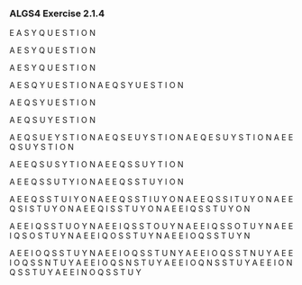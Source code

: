 ### ALGS4 Exercise 2.1.4

E A S Y Q U E S T I O N 

A E S Y Q U E S T I O N

A E S Y Q U E S T I O N

A E S Q Y U E S T I O N
A E Q S Y U E S T I O N

A E Q S Y U E S T I O N

A E Q S U Y E S T I O N

A E Q S U E Y S T I O N
A E Q S E U Y S T I O N
A E Q E S U Y S T I O N
A E E Q S U Y S T I O N

A E E Q S U S Y T I O N
A E E Q S S U Y T I O N

A E E Q S S U T Y I O N
A E E Q S S T U Y I O N

A E E Q S S T U I Y O N
A E E Q S S T I U Y O N
A E E Q S S I T U Y O N
A E E Q S I S T U Y O N
A E E Q I S S T U Y O N
A E E I Q S S T U Y O N

A E E I Q S S T U O Y N
A E E I Q S S T O U Y N
A E E I Q S S O T U Y N
A E E I Q S O S T U Y N
A E E I Q O S S T U Y N
A E E I O Q S S T U Y N

A E E I O Q S S T U Y N
A E E I O Q S S T U N Y 
A E E I O Q S S T N U Y 
A E E I O Q S S N T U Y
A E E I O Q S N S T U Y
A E E I O Q N S S T U Y
A E E I O N Q S S T U Y
A E E I N O Q S S T U Y

